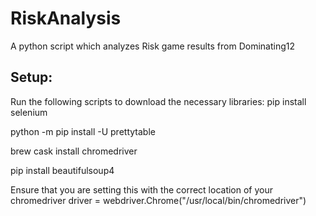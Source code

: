 # RiskAnalysis
A python script which analyzes Risk game results from Dominating12

## Setup:
Run the following scripts to download the necessary libraries:
pip install selenium

python -m pip install -U prettytable

brew cask install chromedriver

pip install beautifulsoup4

Ensure that you are setting this with the correct location of your chromedriver
driver = webdriver.Chrome("/usr/local/bin/chromedriver")